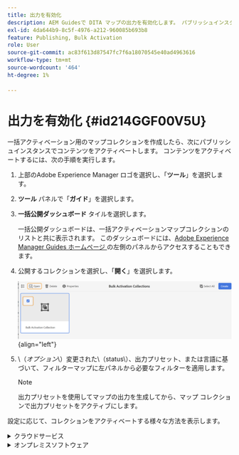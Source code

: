 ```yaml
---
title: 出力を有効化
description: AEM Guidesで DITA マップの出力を有効化します。 パブリッシュインスタンスでコンテンツをアクティベートする方法について説明します。
exl-id: 4da644b9-8c5f-4976-a212-960085b693b8
feature: Publishing, Bulk Activation
role: User
source-git-commit: ac83f613d87547fc7f6a18070545e40ad4963616
workflow-type: tm+mt
source-wordcount: '464'
ht-degree: 1%

---
```


# 出力を有効化 {#id214GGF00V5U}

一括アクティベーション用のマップコレクションを作成したら、次にパブリッシュインスタンスでコンテンツをアクティベートします。 コンテンツをアクティベートするには、次の手順を実行します。

1. 上部のAdobe Experience Manager ロゴを選択し、「**ツール**」を選択します。

1. **ツール** パネルで「**ガイド**」を選択します。

1. **一括公開ダッシュボード** タイルを選択します。

   一括公開ダッシュボードは、一括アクティベーションマップコレクションのリストと共に表示されます。 このダッシュボードには、[Adobe Experience Manager Guides ホームページ ](intro-home-page.md) の左側のパネルからアクセスすることもできます。

1. 公開するコレクションを選択し、「**開く**」を選択します。

   ![](images/bulk-activation-collection-open.png){align="left"}

1. \（*オプション*\）変更された\（status\）、出力プリセット、または言語に基づいて、フィルターマップに左パネルから必要なフィルターを適用します。

   >[!NOTE]
   >
   >出力プリセットを使用してマップの出力を生成してから、マップ コレクションで出力プリセットをアクティブにします。


設定に応じて、コレクションをアクティベートする様々な方法を表示します。

<details>
<summary> クラウドサービス </summary>

![cloud service での bulk-collection-publish](images/bulk-activation-collection-quick-publish-CS.png){width="650" align="left"}

**プレビュー** または **パブリッシュ** インスタンスへの出力をアクティベートできます。

**プレビュー**

* 選択したマップの出力をアクティブにするには、事前に生成されたマップ出力を選択し、**パブリッシュ先** > **プレビュー** を選択します。
* すべての DITA マップの出力を設定済みのプリセットでアクティベートするには、「**マップ**」列の横にあるチェックボックスを選択して、**公開先**/**公開** を選択します。


**公開**

* 選択したマップの出力をアクティブにするには、事前に生成されたマップ出力を選択し、**パブリッシュ先** > **パブリッシュ** を選択します。

* すべての DITA マップの出力を設定済みのプリセットでアクティブにするには、マップ（列）の横にあるチェックボックスを選択し、**公開先** > **公開** を選択します。


>[!NOTE]
> 
> マップ出力のチェックボックスは、マップの出力を生成した場合にのみ有効になります。

マップ出力がパブリッシュ用のキューに入ると、成功メッセージが表示されます。

選択したマップ ファイルに対して出力がアクティブ化されると、[ 監査履歴 ] タブが更新され、最新のアクティブ化された出力が一番上に表示されます。 **公開済み** 列は、公開日時で更新されます。

</details>

<details>    
<summary>  オンプレミスソフトウェア </summary>


次のいずれかの操作を行います。

* 選択したマップの出力をアクティブにするには、事前に生成されたマップ出力を選択し、**クイック パブリッシュ** を選択します。
* すべての DITA マップの出力を設定済みのプリセットでアクティブにするには、マップ（列）の横にあるチェックボックスを選択し、「**クイック公開**」を選択します。
  ![bulk-collection-publish](images/bulk-activation-collection-quick-publish.png){width="650" align="left"}

  >[!NOTE]
  > 
  >マップ出力のチェックボックスは、マップの出力を生成した場合にのみ有効になります。


マップ出力がパブリッシュ用のキューに入ると、成功メッセージが表示されます。

選択したマップ ファイルに対して出力がアクティブ化されると、[ 監査履歴 ] タブが更新され、最新のアクティブ化された出力が一番上に表示されます。 **公開済み** 列は、公開日時で更新されます。

**親トピック：**&#x200B;[ 公開済みコンテンツの一括アクティベーション ](conf-bulk-activation.md)
